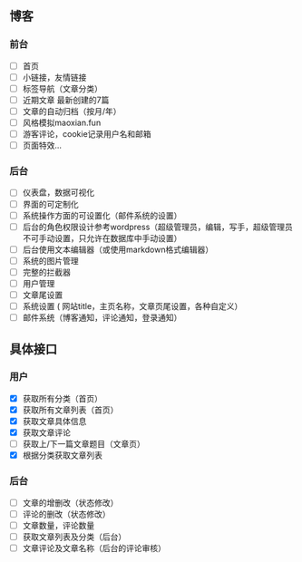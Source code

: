 ## 博客
### 前台
* [ ] 首页
* [ ] 小链接，友情链接
* [ ] 标签导航（文章分类）
* [ ] 近期文章 最新创建的7篇
* [ ] 文章的自动归档（按月/年）
* [ ] 风格模拟maoxian.fun
* [ ] 游客评论，cookie记录用户名和邮箱
* [ ] 页面特效...

### 后台
* [ ] 仪表盘，数据可视化
* [ ] 界面的可定制化
* [ ] 系统操作方面的可设置化（邮件系统的设置）
* [ ] 后台的角色权限设计参考wordpress（超级管理员，编辑，写手，超级管理员不可手动设置，只允许在数据库中手动设置）
* [ ] 后台使用文本编辑器（或使用markdown格式编辑器）
* [ ] 系统的图片管理
* [ ] 完整的拦截器
* [ ] 用户管理
* [ ] 文章尾设置
* [ ] 系统设置 ( 网站title，主页名称，文章页尾设置，各种自定义）
* [ ] 邮件系统（博客通知，评论通知，登录通知）

## 具体接口
### 用户
* [X] 获取所有分类（首页）
* [X] 获取所有文章列表（首页）
* [X] 获取文章具体信息
* [X] 获取文章评论 
* [ ] 获取上/下一篇文章题目（文章页）
* [X] 根据分类获取文章列表

### 后台
* [ ] 文章的增删改（状态修改）
* [ ] 评论的删改（状态修改）
* [ ] 文章数量，评论数量
* [ ] 获取文章列表及分类（后台）
* [ ] 文章评论及文章名称（后台的评论审核）